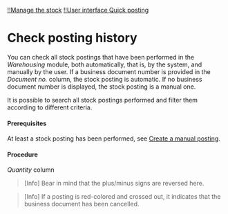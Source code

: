 [!!Manage the stock](./01_ManageStock.md)
[!!User interface Quick posting](../UserInterface/01_QuickPosting.md)

# Check posting history

You can check all stock postings that have been performed in the *Warehousing* module, both automatically, that is, by the system, and manually by the user. If a business document number is provided in the *Document no.* column, the stock posting is automatic. If no business document number is displayed, the stock posting is a manual one.

It is possible to search all stock postings performed and filter them according to different criteria.


#### Prerequisites

At least a stock posting has been performed, see [Create a manual posting](./01_ManageStock.md#create-a-manual-stock-posting).  

#### Procedure


*Quantity* column


> [Info] Bear in mind that the plus/minus signs are reversed here. 



> [Info] If a posting is red-colored and crossed out, it indicates that the business document has been cancelled.

